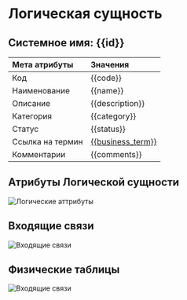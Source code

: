 # Логическая сущность
## Системное имя: {{id}}

Мета атрибуты | Значения
:------------  | :------------
Код | {{code}}
Наименование | {{name}}
Описание | {{description}}
Категория | {{category}}
Статус | {{status}}
Ссылка на термин | [{{business_term}}]({{term_link}})
Комментарии | {{comments}}

## Атрибуты Логической сущности
![Логические аттрибуты](@entity/seaf.ia.logical_attributes/reestr_by_LE?id={{id}})

## Входящие связи
![Входящие связи](@entity/seaf.ia.logical_attributes/reestr_by_LA?id={{id}})

## Физические таблицы
![Входящие связи](@entity/seaf.ia.physical_tables/reestr_by_LE?id={{id}})
